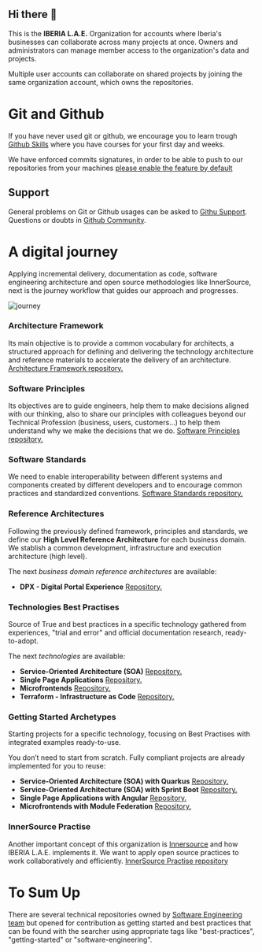 ## Hi there 👋

This is the **IBERIA L.A.E.** Organization for accounts where Iberia's businesses can collaborate across many projects at once. Owners and administrators can manage member access to the organization's data and projects.

Multiple user accounts can collaborate on shared projects by joining the same organization account, which owns the repositories.

# Git and Github

If you have never used git or github, we encourage you to learn trough [Github Skills](https://skills.github.com/) where you have courses for your first day and weeks.

We have enforced commits signatures, in order to be able to push to our repositories from your machines [please enable the feature by default](./commit_signature.md)

## Support

General problems on Git or Github usages can be asked to [Githu Support](https://support.github.com/). Questions or doubts in [Github Community](https://github.community/).


# A digital journey
Applying incremental delivery, documentation as code, software engineering architecture and open source methodologies like InnerSource, next is the journey workflow that guides our approach and progresses.

![journey](https://user-images.githubusercontent.com/1861476/146217967-43808616-02b1-43c2-a1bb-ab105b5f9bfc.png)

### Architecture Framework
Its main objective is to provide a common vocabulary for architects, a structured approach for defining and delivering the technology architecture and reference materials to accelerate the delivery of an architecture. [Architecture Framework repository.](https://github.com/Iberia-Ent/software-engineering--reference-delivery-architecture)
### Software Principles

Its objectives are to guide engineers, help them to make decisions aligned with our thinking, also to share our principles with colleagues beyond our Technical Profession (business, users, customers...) to help them understand why we make the decisions that we do. [Software Principles repository.](https://github.com/Iberia-Ent/software-engineering--principles)

### Software Standards
We need to enable interoperability between different systems and components created by different developers and to encourage common practices and standardized conventions. [Software Standards repository.](https://github.com/Iberia-Ent/software-engineering--standards)

### Reference Architectures
Following the previously defined framework, principles and standards, we define our **High Level Reference Architecture** for each business domain. We stablish a common development, infrastructure and execution architecture (high level).

The next *business domain reference architectures* are available:
- **DPX - Digital Portal Experience** [Repository.](https://github.com/Iberia-Ent/software-engineering--reference-architecture--digital-portal-experience)

### Technologies Best Practises
Source of True and best practices in a specific technology gathered from experiences, "trial and error” and official documentation research, ready-to-adopt.

The next *technologies* are available:
- **Service-Oriented Architecture (SOA)** [Repository.](https://github.com/Iberia-Ent/software-engineering--best-practices--soa--documentation)
- **Single Page Applications** [Repository.](https://github.com/Iberia-Ent/software-engineering--best-practices--spa--web-client--documentation)
- **Microfrontends** [Repository.](https://github.com/Iberia-Ent/software-engineering--best-practices--microfrontend--web-client--documentation)
- **Terraform - Infrastructure as Code** [Repository.](https://github.com/Iberia-Ent/software-engineering--best-practices--iac--terraform--documentation)

### Getting Started Archetypes
Starting projects for a specific technology, focusing on Best Practises with integrated examples ready-to-use.

You don’t need to start from scratch. Fully compliant projects are already implemented for you to reuse:
- **Service-Oriented Architecture (SOA) with Quarkus** [Repository.](https://github.com/Iberia-Ent/software-engineering--reference-architecture--soa--quarkus--getting-started)
- **Service-Oriented Architecture (SOA) with Sprint Boot** [Repository.](https://github.com/Iberia-Ent/software-engineering--reference-architecture--soa--spring-boot--getting-started)
- **Single Page Applications with Angular** [Repository.](https://github.com/Iberia-Ent/software-engineering--reference-architecture--spa--web-client--getting-started)
- **Microfrontends with Module Federation** [Repository.](https://github.com/Iberia-Ent/software-engineering--reference-architecture--microfrontend--web-client--getting-started)


### InnerSource Practise
Another important concept of this organization is [Innersource](https://resources.github.com/whitepapers/introduction-to-innersource/) and how IBERIA L.A.E. implements it. We want to apply open source practices to work collaboratively and efficiently. [InnerSource Practise repository](https://github.com/Iberia-Ent/software-engineering--innersource)


# To Sum Up
There are several technical repositories owned by [Software Engineering team](https://github.com/orgs/Iberia-Ent/teams/software-engineering) but opened for contribution as getting started and best practices that can be found with the searcher using appropriate tags like "best-practices", "getting-started" or "software-engineering".
